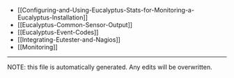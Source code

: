 * [[Configuring-and-Using-Eucalyptus-Stats-for-Monitoring-a-Eucalyptus-Installation]]
* [[Eucalyptus-Common-Sensor-Output]]
* [[Eucalyptus-Event-Codes]]
* [[Integrating-Eutester-and-Nagios]]
* [[Monitoring]]

*****
NOTE: this file is automatically generated. Any edits will be overwritten.

